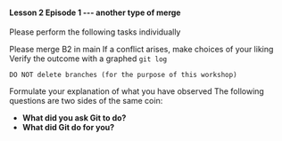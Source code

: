 
#### Lesson 2 Episode 1 --- another type of merge
Please perform the following tasks individually

Please merge B2 in main
If a conflict arises, make choices of your liking
Verify the outcome with a graphed `git log`

````{attention}
DO NOT delete branches (for the purpose of this workshop)
````
Formulate your explanation of what you have observed
The following questions are two sides of the same coin:
* **What did you ask Git to do?**
* **What did Git do for you?**
